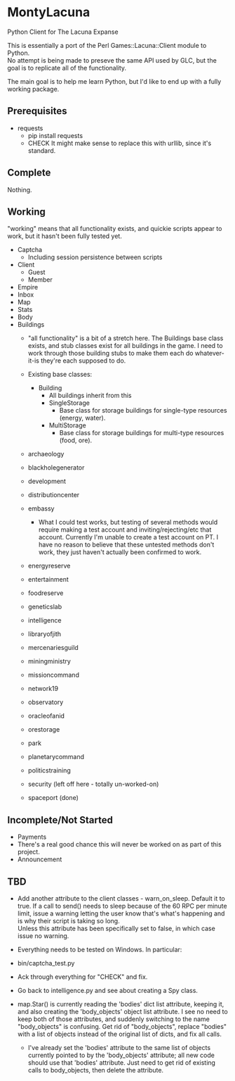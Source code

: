 MontyLacuna
===========

Python Client for The Lacuna Expanse

This is essentially a port of the Perl Games::Lacuna::Client module to Python.  
No attempt is being made to preseve the same API used by GLC, but the goal is 
to replicate all of the functionality.

The main goal is to help me learn Python, but I'd like to end up with a fully 
working package.

## Prerequisites
- requests
  - pip install requests
  - CHECK It might make sense to replace this with urllib, since it's standard.

## Complete
Nothing.

## Working
"working" means that all functionality exists, and quickie scripts appear to 
work, but it hasn't been fully tested yet.

- Captcha
  - Including session persistence between scripts
- Client
  - Guest
  - Member
- Empire
- Inbox
- Map
- Stats
- Body
- Buildings
  - "all functionality" is a bit of a stretch here.  The Buildings base class 
exists, and stub classes exist for all buildings in the game.  I need to work 
through those building stubs to make them each do whatever-it-is they're each 
supposed to do.
  - Existing base classes:
    - Building
      - All buildings inherit from this
      - SingleStorage
        - Base class for storage buildings for single-type resources (energy, water).
      - MultiStorage
        - Base class for storage buildings for multi-type resources (food, ore).
  - archaeology
  - blackholegenerator
  - development
  - distributioncenter
  - embassy
    - What I could test works, but testing of several methods would require making a test 
      account and inviting/rejecting/etc that account.  Currently I'm unable to create a 
      test account on PT.  I have no reason to believe that these untested methods don't 
      work, they just haven't actually been confirmed to work.
  - energyreserve
  - entertainment
  - foodreserve
  - geneticslab
  - intelligence
  - libraryofjith
  - mercenariesguild
  - miningministry
  - missioncommand
  - network19
  - observatory
  - oracleofanid
  - orestorage
  - park
  - planetarycommand
  - politicstraining
  - security (left off here - totally un-worked-on)

  - spaceport (done)
   


## Incomplete/Not Started
- Payments
 - There's a real good chance this will never be worked on as part of this 
   project.
- Announcement

## TBD
- Add another attribute to the client classes - warn_on_sleep.  Default it to true.  If a 
  call to send() needs to sleep because of the 60 RPC per minute limit, issue a warning 
  letting the user know that's what's happening and is why their script is taking so long.  
  Unless this attribute has been specifically set to false, in which case issue no 
  warning.

- Everything needs to be tested on Windows.  In particular:
 - bin/captcha_test.py

- Ack through everything for "CHECK" and fix.

- Go back to intelligence.py and see about creating a Spy class.

- map.Star() is currently reading the 'bodies' dict list attribute, keeping it, and also 
  creating the 'body_objects' object list attribute.  I see no need to keep both of those 
  attributes, and suddenly switching to the name "body_objects" is confusing.  Get rid of 
  "body_objects", replace "bodies" with a list of objects instead of the original list of 
  dicts, and fix all calls.
    - I've already set the 'bodies' attribute to the same list of objects currently 
      pointed to by the 'body_objects' attribute; all new code should use that 'bodies' 
      attribute.  Just need to get rid of existing calls to body_objects, then delete the 
      attribute.

